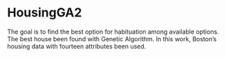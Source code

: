 # HousingGA2
The goal is to find the best option for habituation among available options. The best house been found with Genetic Algorithm. In this work, Boston’s housing data with fourteen attributes been used. 
